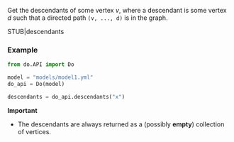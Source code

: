 Get the descendants of some vertex *v*, where a descendant is some vertex *d* such that a directed path ``(v, ..., d)`` is in the graph.

STUB|descendants

### Example

```python
from do.API import Do

model = "models/model1.yml"
do_api = Do(model)

descendants = do_api.descendants("x")
```

**Important**
- The descendants are always returned as a (possibly **empty**) collection of vertices.
